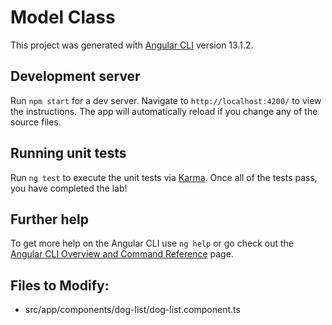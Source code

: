 # Model Class

This project was generated with [Angular CLI](https://github.com/angular/angular-cli) version 13.1.2.

## Development server

Run `npm start` for a dev server. Navigate to `http://localhost:4200/` to view the instructions. The app will automatically reload if you change any of the source files.


## Running unit tests

Run `ng test` to execute the unit tests via [Karma](https://karma-runner.github.io). Once all of the tests pass, you have completed the lab!

## Further help

To get more help on the Angular CLI use `ng help` or go check out the [Angular CLI Overview and Command Reference](https://angular.io/cli) page.

## Files to Modify:
- src/app/components/dog-list/dog-list.component.ts